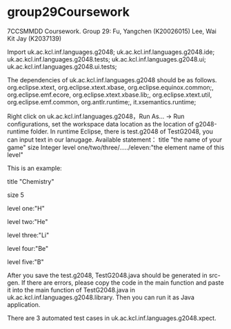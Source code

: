# group29Coursework
7CCSMMDD Coursework. Group 29:  Fu, Yangchen (K20026015)  Lee, Wai Kit Jay (K2037139)

Import uk.ac.kcl.inf.languages.g2048;
uk.ac.kcl.inf.languages.g2048.ide;
uk.ac.kcl.inf.languages.g2048.tests;
uk.ac.kcl.inf.languages.g2048.ui;
uk.ac.kcl.inf.languages.g2048.ui.tests;

The dependencies of uk.ac.kcl.inf.languages.g2048 should be as follows.
 org.eclipse.xtext,
 org.eclipse.xtext.xbase,
 org.eclipse.equinox.common;,
 org.eclipse.emf.ecore,
 org.eclipse.xtext.xbase.lib;,
 org.eclipse.xtext.util,
 org.eclipse.emf.common,
 org.antlr.runtime;,
 it.xsemantics.runtime;

Right click on uk.ac.kcl.inf.languages.g2048，Run As... → Run configurations, set the workspace data location as the location of g2048-runtime folder.
In runtime Eclipse, there is test.g2048 of TestG2048, you can input text in our lanugage. Available statement：
title "the name of your game"
size Integer
level one/two/three/...../eleven:"the element name of this level"

This is an example:

title "Chemistry"

size 5

level one:"H"

level two:"He"

level three:"Li"

level four:"Be"

level five:"B"

After you save the test.g2048, TestG2048.java should be generated in src-gen. If there are errors, please copy the code in the main function and paste it into the main function of TestG2048.java in uk.ac.kcl.inf.languages.g2048.library. Then you can run it as Java application.

There are 3 automated test cases in uk.ac.kcl.inf.languages.g2048.xpect.

